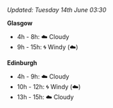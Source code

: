 *Updated: Tuesday 14th June 03:30*

**Glasgow**

* 4h - 8h: :cloud: Cloudy
* 9h - 15h: :cyclone: Windy (:cloud:)

**Edinburgh**

* 4h - 9h: :cloud: Cloudy
* 10h - 12h: :cyclone: Windy (:cloud:)
* 13h - 15h: :cloud: Cloudy
